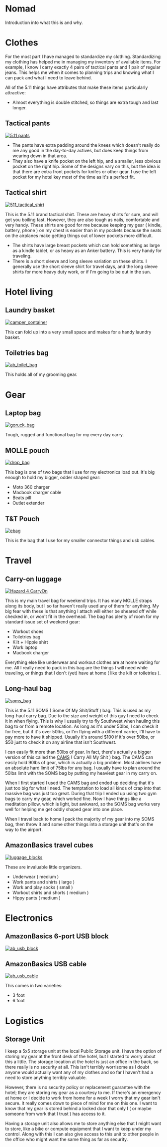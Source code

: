 # Nomad

Introduction into what this is and why.

# Clothes

For the most part I have managed to standardize my clothing.  Standardizing my clothing has helped me in managing my inventory of available items.  For example, I know I carry exactly 4 pairs of tactical pants and 1 pair of regular jeans.  This helps me when it comes to planning trips and knowing what I can pack and what I need to leave behind.

All of the 5.11 things have attributes that make these items particularly attractive:

* Almost everything is double stitched, so things are extra tough and last longer.

## Tactical pants

[![5.11 pants][511_pants]](https://www.amazon.com/5-11-74273-Mens-TacLite-38W-36L/dp/B001V2Z9F2/ref=pd_rhf_gw_p_img_12?ie=UTF8&psc=1&refRID=4Z2QXCKRS617V3NMBHJK)

* The pants have extra padding around the knees which doesn't really do me any good in the day-to-day actives, but does keep things from wearing down in that area.
* They also have a knife pocket on the left hip, and a smaller, less obvious pocket on the right hip.  Some of the designs vary on this, but the idea is that there are extra front pockets for knifes or other gear.  I use the left pocket for my hotel key most of the time as it's a perfect fit.

## Tactical shirt

[![511_tactical_shirt][511_tactical_shirt]](https://www.amazon.com/5-11-50159-CAMS-Rolling-Duffle/dp/B01G2E6E3Y/ref=pd_sim_200_2?ie=UTF8&refRID=N40D30W311PD2T4EA7KX)

This is the 5.11 brand tactical shirt.  These are heavy shirts for sure, and will get you boiling fast.  However, they are also tough as nails, comfortable and very handy.  These shirts are good for me because keeping my gear ( kindle, battery, phone ) on my chest is easier than in my pockets because the seats on the airplanes make getting things out of lower pockets more difficult.

* The shirts have large breast pockets which can hold something as large as a kindle tablet, or as heavy as an Anker battery.  This is very handy for traveling.
* There is a short sleeve and long sleeve variation on these shirts.  I generally use the short sleeve shirt for travel days, and the long sleeve shirts for more heavy duty work, or if I'm going to be out in the sun.  

# Hotel living

## Laundry basket

[![camper_container]](https://www.amazon.com/gp/product/B00192KYE0/ref=oh_aui_detailpage_o01_s00?ie=UTF8&psc=1)

This can fold up into a very small space and makes for a handy laundry basket.

## Toiletries bag

[![ab_toilet_bag]]()

This holds all of my grooming gear.

# Gear

## Laptop bag

[![goruck_bag]]()

Tough, rugged and functional bag for my every day carry.

## MOLLE pouch

[![drop_bag]](https://www.amazon.com/gp/product/B00I81KSBY/ref=oh_aui_detailpage_o01_s01?ie=UTF8&psc=1)

This bag is one of two bags that I use for my electronics load out.  It's big enough to hold my bigger, odder shaped gear:

* Moto 360 charger
* Macbook charger cable
* Beats pill
* Outlet extender

## T&T Pouch

[![ebag]](https://www.amazon.com/dp/B0046O0PEC/ref=twister_B0175GAGLE?th=1)

This is the bag that I use for my smaller connector things and usb cables.

# Travel

## Carry-on luggage

[![Hazard 4 CarryOn][hazard_carryon]](https://www.amazon.com/Hazard-Support-Rugged-Rolling-Carry/dp/B00AJ5F7BS/ref=pd_rhf_gw_p_img_11?ie=UTF8&psc=1&refRID=4Z2QXCKRS617V3NMBHJK)

This is my main travel bag for weekend trips.  It has many MOLLE straps along its body, but I so far haven't really used any of them for anything.  My big fear with these is that anything I attach will either be sheared off while checked in, or won't fit in the overhead.  The bag has plenty of room for my standard issue set of weekend gear:

* Workout shoes
* Toiletries bag
* Kilt + Hippie shirt
* Work laptop
* Macbook charger

Everything else like underwear and workout clothes are at home waiting for me.  All I really need to pack in this bag are the things I will need while traveling, or things that I don't (yet) have at home ( like the kilt or toiletries ).

## Long-haul bag

[![soms_bag][soms_bag]](https://www.amazon.com/gp/product/B00B2YGRTG/ref=oh_aui_search_detailpage?ie=UTF8&psc=1)

This is the 5.11 SOMS ( Some Of My Shit/Stuff ) bag.  This is used as my long-haul carry bag.  Due to the size and weight of this guy I need to check it in when flying.  This is why I usually try to fly Southwest when hauling this bag to or from a remote location.  As long as it's under 50lbs, I can check it for free, but if it's over 50lbs, or I'm flying with a different carrier, I'll have to pay more to have it shipped.  Usually it's around $100 if it's over 50lbs, or $50 just to check it on any airline that isn't Southwest.

I can easily fit more than 50lbs of gear.  In fact, there's actually a bigger version of this called the [CAMS](https://www.amazon.com/5-11-50159-CAMS-Rolling-Duffle/dp/B01G2E6E3Y/ref=pd_sim_200_2?ie=UTF8&refRID=N40D30W311PD2T4EA7KX) ( Carry All My Shit ) bag.  The CAMS can easily hold 90lbs of gear, which is actually a big problem.  Most airlines have an absolute hard limit of 75lbs for any bag.  I usually have to plan around the 50lbs limit with the SOMS bag by putting my heaviest gear in my carry on.

When I first started I used the CAMS bag and ended up deciding that it's just too big for what I need.  The temptation to load all kinds of crap into that massive bag was just too great.  During that trip I ended up using two gym bags to carry my gear, which worked fine.  Now I have things like a meditation pillow, which is light, but awkward, so the SOMS bag works very well for helping me get oddly shaped gear into one place.

When I travel back to home I pack the majority of my gear into my SOMS bag, then throw it and some other things into a storage unit that's on the way to the airport.

## AmazonBasics travel cubes

[![luggage_blocks]](https://www.amazon.com/AmazonBasics-4-Piece-Packing-Cube-Set/dp/B014VBGUCA/ref=sr_1_2?ie=UTF8&qid=1475685393&sr=8-2&keywords=AmazonBasics%2Btravel%2Bcubes&th=1)

These are invaluable little organizers.

* Underwear ( medium )
* Work pants and shirts ( large )
* Work and play socks ( small )
* Workout shirts and shorts ( medium )
* Hippy pants ( medium )

# Electronics

## AmazonBasics 6-port USB block

[![ab_usb_block]]()

## AmazonBasics USB cable

[![ab_usb_cable]]()

This comes in two varieties:

* 3 foot
* 6 foot

# Logistics

## Storage Unit

I keep a 5x5 storage unit at the local Public Storage unit.  I have the option of storing my gear at the front desk of the hotel, but I started to worry about this a little.  The storage location at the hotel is just an office in the back, so there really is no security at all.  This isn't terribly worrisome as I doubt anyone would actually want any of my clothes and so far I haven't had a need to store anything terribly valuable.

However, there is no security policy or replacement guarantee with the hotel; they are storing my gear as a courtesy to me.  If there's an emergency at home or I decide to work from home for a week I worry that my gear isn't secure.  It really comes down to piece of mind for me on this one.  I want to know that my gear is stored behind a locked door that only I ( or maybe someone from work that I trust ) has access to it.

Having a storage unit also allows me to store anything else that I might want to store, like a bike or compute equipment that I want to keep under my control.  Along with this I can also give access to this unit to other people in the office who might want the same thing as far as security.





[goruck_bag]: https://github.com/krogebry/devops/raw/master/images/mobile_nomad/goruck_bag.jpeg

[ab_toilet_bag]: https://github.com/krogebry/devops/raw/master/images/mobile_nomad/ab_toilet_bag.jpg
[camper_container]: https://github.com/krogebry/devops/raw/master/images/mobile_nomad/camper_container.jpg

[ab_usb_block]: https://github.com/krogebry/devops/raw/master/images/mobile_nomad/ab_usb_block.jpg
[ab_usb_cable]: https://github.com/krogebry/devops/raw/master/images/mobile_nomad/ab_usb_cable.jpg

[ebag]: https://github.com/krogebry/devops/raw/master/images/mobile_nomad/ebag.jpg
[drop_bag]: https://github.com/krogebry/devops/raw/master/images/mobile_nomad/drop_bag.jpg
[luggage_blocks]: https://github.com/krogebry/devops/raw/master/images/mobile_nomad/luggage_blocks.jpg
[ab_toilet_bag]: https://github.com/krogebry/devops/raw/master/images/mobile_nomad/ab_toilet_bag.jpg
[soms_bag]: https://github.com/krogebry/devops/raw/master/images/mobile_nomad/soms_bag.jpg
[511_pants]: https://github.com/krogebry/devops/raw/master/images/mobile_nomad/511_pants.jpg
[hazard_carryon]: https://github.com/krogebry/devops/raw/master/images/mobile_nomad/hazard_carryon.jpg
[511_tactical_shirt]: https://github.com/krogebry/devops/raw/master/images/mobile_nomad/511_tactical_shirt.jpg
